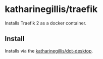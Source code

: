# katharinegillis/traefik
Installs Traefik 2 as a docker container.

## Install
Installs via the [katharinegillis/dot-desktop](https://github.com/katharinegillis/dot-desktop).